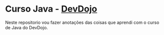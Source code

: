 # Curso Java - [DevDojo](https://www.youtube.com/playlist?list=PL62G310vn6nFIsOCC0H-C2infYgwm8SWW)

Neste repositorio vou fazer anotações das coisas que aprendi com o curso de Java do DevDojo.

